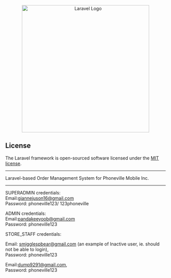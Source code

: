 <p align="center"><a href="https://laravel.com" target="_blank"><img src="https://raw.githubusercontent.com/laravel/art/master/logo-lockup/5%20SVG/2%20CMYK/1%20Full%20Color/laravel-logolockup-cmyk-red.svg" width="400" alt="Laravel Logo"></a></p>



## License

The Laravel framework is open-sourced software licensed under the [MIT license](https://opensource.org/licenses/MIT).


------------------

Laravel-based Order Management System for Phoneville Mobile Inc.

-----

SUPERADMIN
credentials:<br>
Email:giannejuson16@gmail.com <br>
Password: phoneville123/ 123phoneville<br>


ADMIN
credentials:<br>
Email:pandakeeyoob@gmail.com<br>
Password: phoneville123<br>


STORE_STAFF
credentials:<br>

Email: smigglespbear@gmail.com (an example of Inactive user, ie. should not be able to login),<br>
Password: phoneville123<br>

Email:dump9291@gmail.com,<br>
Password: phoneville123<br>
